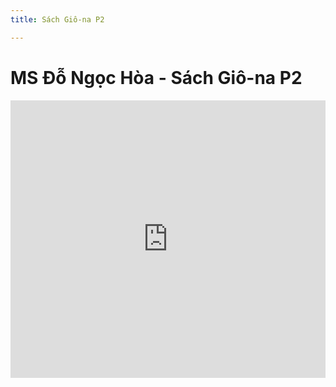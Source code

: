 ```yaml
---
title: Sách Giô-na P2

---
```


# MS Đỗ Ngọc Hòa - Sách Giô-na P2


<iframe width="100%" height="444" src="https://www.youtube.com/embed/RfV0FKslV3A?si=YMphFUGIvnJge-MW" title="YouTube video player" frameborder="0" allow="accelerometer; autoplay; clipboard-write; encrypted-media; gyroscope; picture-in-picture; web-share" allowfullscreen></iframe>
